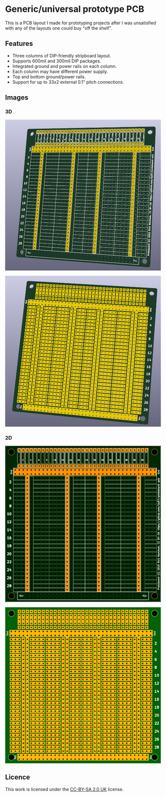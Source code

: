 # Generic/universal prototype PCB

This is a PCB layout I made for prototyping projects after I was unsatisfied
with any of the layouts one could buy "off the shelf".

## Features

* Three columns of DIP-friendly stripboard layout.
* Supports 600mil and 300mil DIP packages.
* Integrated ground and power rails on each column.
* Each column may have different power supply.
* Top and bottom ground/power rails.
* Support for up to 33x2 external 0.1" pitch connections.

## Images

### 3D

![3d view of front](img/front-3d.jpg)

![3d view of back](img/back-3d.jpg)

### 2D

![View of front](img/front.jpg)

![View of back](img/back.jpg)

## Licence

This work is licensed under the [CC-BY-SA 2.0
UK](http://creativecommons.org/licenses/by-sa/2.0/uk/deed.en_GB) license.
